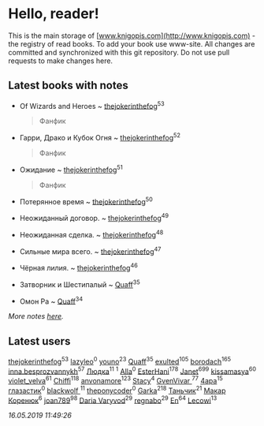 # Hello, reader!
This is the main storage of [www.knigopis.com](http://www.knigopis.com) - the registry of read books.
To add your book use www-site. All changes are committed and synchronized with this git repository.
Do not use pull requests to make changes here.


## Latest books with notes
* Of Wizards and Heroes ~ [thejokerinthefog](users/317/317244423-vkontakte)<sup>53</sup>
    > Фанфик

* Гарри, Драко и Кубок Огня ~ [thejokerinthefog](users/317/317244423-vkontakte)<sup>52</sup>
    > Фанфик

* Ожидание ~ [thejokerinthefog](users/317/317244423-vkontakte)<sup>51</sup>
    > Фанфик

* Потерянное время ~ [thejokerinthefog](users/317/317244423-vkontakte)<sup>50</sup>

* Неожиданный договор. ~ [thejokerinthefog](users/317/317244423-vkontakte)<sup>49</sup>

* Неожиданная сделка. ~ [thejokerinthefog](users/317/317244423-vkontakte)<sup>48</sup>

* Сильные мира всего. ~ [thejokerinthefog](users/317/317244423-vkontakte)<sup>47</sup>

* Чёрная лилия. ~ [thejokerinthefog](users/317/317244423-vkontakte)<sup>46</sup>

* Затворник и Шестипалый ~ [Quaff](users/122/12267158-vkontakte)<sup>35</sup>

* Омон Ра ~ [Quaff](users/122/12267158-vkontakte)<sup>34</sup>


_More notes [here](latest_books_with_notes.md)._


## Latest users
[thejokerinthefog](users/317/317244423-vkontakte)<sup>53</sup> 
[lazyleo](users/116/116845519572391639637-google)<sup>0</sup> 
[youno](users/302/302928912-vkontakte)<sup>23</sup> 
[Quaff](users/122/12267158-vkontakte)<sup>35</sup> 
[exulted](users/100/100599204551896265722-google)<sup>105</sup> 
[borodach](users/157/15706320-vkontakte)<sup>165</sup> 
[inna.besprozvannykh](users/733/73323849-yandex)<sup>57</sup> 
[Людка](users/111/111038749-vkontakte)<sup>11</sup> 
[](users/114/114792281744850455512-google)<sup>1</sup> 
[Alla](users/103/103352250712959229257-google)<sup>0</sup> 
[EsterHani](users/305/30558181-vkontakte)<sup>178</sup> 
[Janet](users/108/108113656204404967440-google)<sup>699</sup> 
[kissamasya](users/684/68439978-vkontakte)<sup>60</sup> 
[violet_velva](users/116/116961712580551399099-google)<sup>61</sup> 
[Chiffi](users/105/105831994080785626680-google)<sup>118</sup> 
[anvonamore](users/595/5957175-vkontakte)<sup>123</sup> 
[Stacy](users/309/30902475-vkontakte)<sup>4</sup> 
[GvenVivar ](users/158/158266434925901-facebook)<sup>77</sup> 
[4apa](users/117/117392596378069249667-google)<sup>15</sup> 
[глазастик](users/115/115257673890455357280-google)<sup>0</sup> 
[blackwolf ](users/236/236639644-vkontakte)<sup>11</sup> 
[theponycoder](users/195/195144442-vkontakte)<sup>0</sup> 
[Garka](users/115/115753719718250012620-google)<sup>218</sup> 
[Таньчик](users/209/2096581563762610-facebook)<sup>21</sup> 
[Макар Коренюк](users/126/126368737-vkontakte)<sup>6</sup> 
[joan789](users/240/2401650-vkontakte)<sup>98</sup> 
[Daria Varyvod](users/829/829893410524253-facebook)<sup>29</sup> 
[regnabo](users/870/870059322-yandex)<sup>29</sup> 
[En](users/333/333646551-vkontakte)<sup>64</sup> 
[Lecowi](users/521/521873425-vkontakte)<sup>13</sup> 


_16.05.2019 11:49:26_
